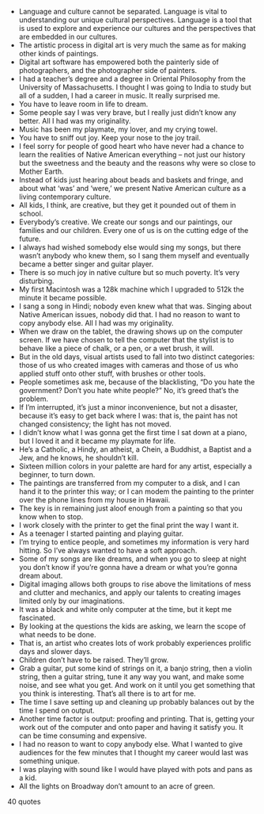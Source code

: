  - Language and culture cannot be separated. Language is vital to understanding our unique cultural perspectives. Language is a tool that is used to explore and experience our cultures and the perspectives that are embedded in our cultures.
 - The artistic process in digital art is very much the same as for making other kinds of paintings.
 - Digital art software has empowered both the painterly side of photographers, and the photographer side of painters.
 - I had a teacher’s degree and a degree in Oriental Philosophy from the University of Massachusetts. I thought I was going to India to study but all of a sudden, I had a career in music. It really surprised me.
 - You have to leave room in life to dream.
 - Some people say I was very brave, but I really just didn’t know any better. All I had was my originality.
 - Music has been my playmate, my lover, and my crying towel.
 - You have to sniff out joy. Keep your nose to the joy trail.
 - I feel sorry for people of good heart who have never had a chance to learn the realities of Native American everything – not just our history but the sweetness and the beauty and the reasons why were so close to Mother Earth.
 - Instead of kids just hearing about beads and baskets and fringe, and about what ‘was’ and ‘were,’ we present Native American culture as a living contemporary culture.
 - All kids, I think, are creative, but they get it pounded out of them in school.
 - Everybody’s creative. We create our songs and our paintings, our families and our children. Every one of us is on the cutting edge of the future.
 - I always had wished somebody else would sing my songs, but there wasn’t anybody who knew them, so I sang them myself and eventually became a better singer and guitar player.
 - There is so much joy in native culture but so much poverty. It’s very disturbing.
 - My first Macintosh was a 128k machine which I upgraded to 512k the minute it became possible.
 - I sang a song in Hindi; nobody even knew what that was. Singing about Native American issues, nobody did that. I had no reason to want to copy anybody else. All I had was my originality.
 - When we draw on the tablet, the drawing shows up on the computer screen. If we have chosen to tell the computer that the stylist is to behave like a piece of chalk, or a pen, or a wet brush, it will.
 - But in the old days, visual artists used to fall into two distinct categories: those of us who created images with cameras and those of us who applied stuff onto other stuff, with brushes or other tools.
 - People sometimes ask me, because of the blacklisting, “Do you hate the government? Don’t you hate white people?” No, it’s greed that’s the problem.
 - If I’m interrupted, it’s just a minor inconvenience, but not a disaster, because it’s easy to get back where I was: that is, the paint has not changed consistency; the light has not moved.
 - I didn’t know what I was gonna get the first time I sat down at a piano, but I loved it and it became my playmate for life.
 - He’s a Catholic, a Hindy, an atheist, a Chein, a Buddhist, a Baptist and a Jew, and he knows, he shouldn’t kill.
 - Sixteen million colors in your palette are hard for any artist, especially a beginner, to turn down.
 - The paintings are transferred from my computer to a disk, and I can hand it to the printer this way; or I can modem the painting to the printer over the phone lines from my house in Hawaii.
 - The key is in remaining just aloof enough from a painting so that you know when to stop.
 - I work closely with the printer to get the final print the way I want it.
 - As a teenager I started painting and playing guitar.
 - I’m trying to entice people, and sometimes my information is very hard hitting. So I’ve always wanted to have a soft approach.
 - Some of my songs are like dreams, and when you go to sleep at night you don’t know if you’re gonna have a dream or what you’re gonna dream about.
 - Digital imaging allows both groups to rise above the limitations of mess and clutter and mechanics, and apply our talents to creating images limited only by our imaginations.
 - It was a black and white only computer at the time, but it kept me fascinated.
 - By looking at the questions the kids are asking, we learn the scope of what needs to be done.
 - That is, an artist who creates lots of work probably experiences prolific days and slower days.
 - Children don’t have to be raised. They’ll grow.
 - Grab a guitar, put some kind of strings on it, a banjo string, then a violin string, then a guitar string, tune it any way you want, and make some noise, and see what you get. And work on it until you get something that you think is interesting. That’s all there is to art for me.
 - The time I save setting up and cleaning up probably balances out by the time I spend on output.
 - Another time factor is output: proofing and printing. That is, getting your work out of the computer and onto paper and having it satisfy you. It can be time consuming and expensive.
 - I had no reason to want to copy anybody else. What I wanted to give audiences for the few minutes that I thought my career would last was something unique.
 - I was playing with sound like I would have played with pots and pans as a kid.
 - All the lights on Broadway don’t amount to an acre of green.

40 quotes